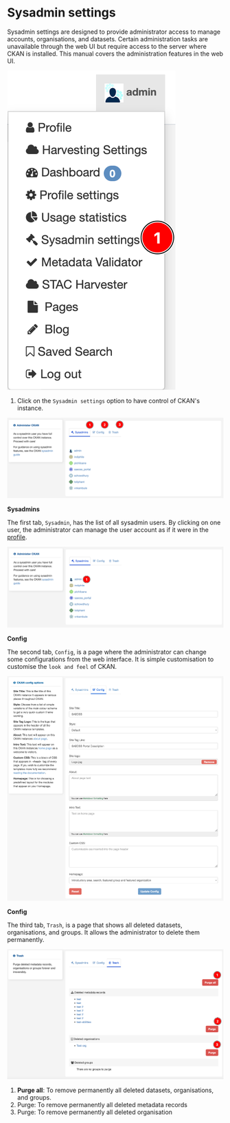 # Sysadmin settings

Sysadmin settings are designed to provide administrator access to manage accounts, organisations, and datasets. Certain 
administration tasks are unavailable through the web UI but require access to the server where CKAN is installed. 
This manual covers the administration features in the web UI.

![sysadmin settings](./img/sysadmin-settings-1.png)

1. Click on the `Sysadmin settings` option to have control of CKAN's instance. 

![sysadmin settings](./img/sysadmin-settings-2.png)

    
**Sysadmins**

The first tab, `Sysadmin`, has the list of all sysadmin users. By clicking on one user, the administrator can manage 
the user account as if it were in the [profile](profile.md).

![sysadmin settings](./img/sysadmin-settings-3.png)


**Config**

The second tab, `Config`,  is a page where the administrator can change some configurations from the web interface. 
It is simple customisation to customise the `look and feel` of CKAN.

![sysadmin settings](./img/sysadmin-settings-4.png)


**Config**

The third tab, `Trash`, is a page that shows all deleted datasets, organisations, and groups. It allows the 
administrator to delete them permanently.

![sysadmin settings](./img/sysadmin-settings-5.png)

1. **Purge all**: To remove permanently all deleted datasets, organisations, and groups.
2. Purge: To remove permanently all deleted metadata records
3. Purge: To remove permanently all deleted organisation

